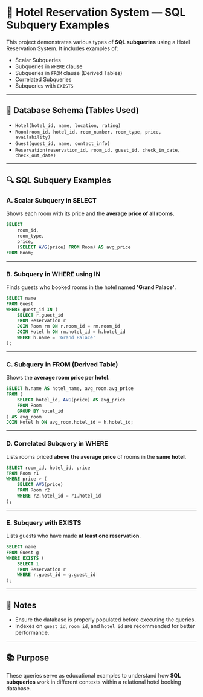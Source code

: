 # 🏨 Hotel Reservation System — SQL Subquery Examples

This project demonstrates various types of **SQL subqueries** using a Hotel Reservation System. It includes examples of:

- Scalar Subqueries
- Subqueries in `WHERE` clause
- Subqueries in `FROM` clause (Derived Tables)
- Correlated Subqueries
- Subqueries with `EXISTS`

---

## 📁 Database Schema (Tables Used)

- `Hotel(hotel_id, name, location, rating)`
- `Room(room_id, hotel_id, room_number, room_type, price, availability)`
- `Guest(guest_id, name, contact_info)`
- `Reservation(reservation_id, room_id, guest_id, check_in_date, check_out_date)`

---

## 🔍 SQL Subquery Examples

### A. Scalar Subquery in SELECT

Shows each room with its price and the **average price of all rooms**.

```sql
SELECT 
    room_id,
    room_type,
    price,
    (SELECT AVG(price) FROM Room) AS avg_price
FROM Room;
```

---

### B. Subquery in WHERE using IN

Finds guests who booked rooms in the hotel named **'Grand Palace'**.

```sql
SELECT name 
FROM Guest
WHERE guest_id IN (
    SELECT r.guest_id
    FROM Reservation r
    JOIN Room rm ON r.room_id = rm.room_id
    JOIN Hotel h ON rm.hotel_id = h.hotel_id
    WHERE h.name = 'Grand Palace'
);
```

---

### C. Subquery in FROM (Derived Table)

Shows the **average room price per hotel**.

```sql
SELECT h.name AS hotel_name, avg_room.avg_price
FROM (
    SELECT hotel_id, AVG(price) AS avg_price
    FROM Room
    GROUP BY hotel_id
) AS avg_room
JOIN Hotel h ON avg_room.hotel_id = h.hotel_id;
```

---

### D. Correlated Subquery in WHERE

Lists rooms priced **above the average price** of rooms in the **same hotel**.

```sql
SELECT room_id, hotel_id, price
FROM Room r1
WHERE price > (
    SELECT AVG(price)
    FROM Room r2
    WHERE r2.hotel_id = r1.hotel_id
);
```

---

### E. Subquery with EXISTS

Lists guests who have made **at least one reservation**.

```sql
SELECT name
FROM Guest g
WHERE EXISTS (
    SELECT 1
    FROM Reservation r
    WHERE r.guest_id = g.guest_id
);
```

---

## 📌 Notes

- Ensure the database is properly populated before executing the queries.
- Indexes on `guest_id`, `room_id`, and `hotel_id` are recommended for better performance.

---

## 📚 Purpose

These queries serve as educational examples to understand how **SQL subqueries** work in different contexts within a relational hotel booking database.